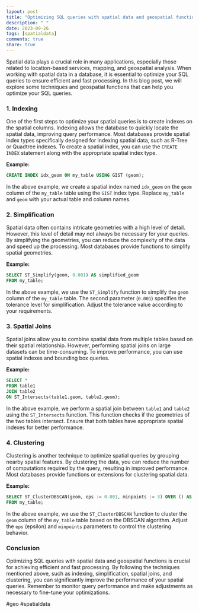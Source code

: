 ```yaml
---
layout: post
title: "Optimizing SQL queries with spatial data and geospatial functions"
description: " "
date: 2023-09-26
tags: [spatialdata]
comments: true
share: true
---
```


Spatial data plays a crucial role in many applications, especially those related to location-based services, mapping, and geospatial analysis. When working with spatial data in a database, it is essential to optimize your SQL queries to ensure efficient and fast processing. In this blog post, we will explore some techniques and geospatial functions that can help you optimize your SQL queries.

### 1. Indexing

One of the first steps to optimize your spatial queries is to create indexes on the spatial columns. Indexing allows the database to quickly locate the spatial data, improving query performance. Most databases provide spatial index types specifically designed for indexing spatial data, such as R-Tree or Quadtree indexes. To create a spatial index, you can use the `CREATE INDEX` statement along with the appropriate spatial index type.

**Example:**

```sql
CREATE INDEX idx_geom ON my_table USING GIST (geom);
```

In the above example, we create a spatial index named `idx_geom` on the `geom` column of the `my_table` table using the `GIST` index type. Replace `my_table` and `geom` with your actual table and column names.

### 2. Simplification

Spatial data often contains intricate geometries with a high level of detail. However, this level of detail may not always be necessary for your queries. By simplifying the geometries, you can reduce the complexity of the data and speed up the processing. Most databases provide functions to simplify spatial geometries.

**Example:**

```sql
SELECT ST_Simplify(geom, 0.001) AS simplified_geom
FROM my_table;
```

In the above example, we use the `ST_Simplify` function to simplify the `geom` column of the `my_table` table. The second parameter (`0.001`) specifies the tolerance level for simplification. Adjust the tolerance value according to your requirements.

### 3. Spatial Joins

Spatial joins allow you to combine spatial data from multiple tables based on their spatial relationship. However, performing spatial joins on large datasets can be time-consuming. To improve performance, you can use spatial indexes and bounding box queries.

**Example:**

```sql
SELECT *
FROM table1
JOIN table2
ON ST_Intersects(table1.geom, table2.geom);
```

In the above example, we perform a spatial join between `table1` and `table2` using the `ST_Intersects` function. This function checks if the geometries of the two tables intersect. Ensure that both tables have appropriate spatial indexes for better performance.

### 4. Clustering

Clustering is another technique to optimize spatial queries by grouping nearby spatial features. By clustering the data, you can reduce the number of computations required by the query, resulting in improved performance. Most databases provide functions or extensions for clustering spatial data.

**Example:**

```sql
SELECT ST_ClusterDBSCAN(geom, eps := 0.001, minpoints := 3) OVER () AS cluster_id
FROM my_table;
```

In the above example, we use the `ST_ClusterDBSCAN` function to cluster the `geom` column of the `my_table` table based on the DBSCAN algorithm. Adjust the `eps` (epsilon) and `minpoints` parameters to control the clustering behavior.

### Conclusion

Optimizing SQL queries with spatial data and geospatial functions is crucial for achieving efficient and fast processing. By following the techniques mentioned above, such as indexing, simplification, spatial joins, and clustering, you can significantly improve the performance of your spatial queries. Remember to monitor query performance and make adjustments as necessary to fine-tune your optimizations.

#geo #spatialdata